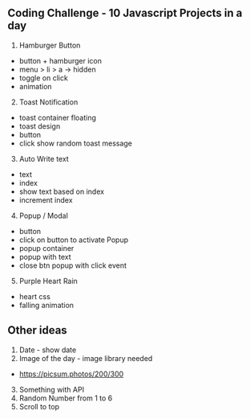 ## Coding Challenge - 10 Javascript Projects in a day

1. Hamburger Button

-   button + hamburger icon
-   menu > li > a -> hidden
-   toggle on click
-   animation

2. Toast Notification

-   toast container floating
-   toast design
-   button
-   click show random toast message

3. Auto Write text

-   text
-   index
-   show text based on index
-   increment index

4. Popup / Modal

-   button
-   click on button to activate Popup
-   popup container
-   popup with text 
-   close btn popup with click event

5. Purple Heart Rain

-   heart css
-   falling animation





## Other ideas

1. Date - show date
2. Image of the day - image library needed

- https://picsum.photos/200/300

3. Something with API
4. Random Number from 1 to 6
5. Scroll to top